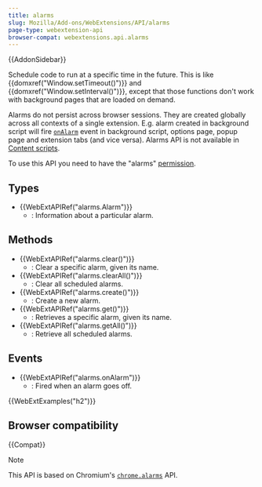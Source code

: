 ```yaml
---
title: alarms
slug: Mozilla/Add-ons/WebExtensions/API/alarms
page-type: webextension-api
browser-compat: webextensions.api.alarms
---
```


{{AddonSidebar}}

Schedule code to run at a specific time in the future. This is like {{domxref("Window.setTimeout()")}} and {{domxref("Window.setInterval()")}}, except that those functions don't work with background pages that are loaded on demand.

Alarms do not persist across browser sessions. They are created globally across all contexts of a single extension. E.g. alarm created in background script will fire [`onAlarm`](/en-US/docs/Mozilla/Add-ons/WebExtensions/API/alarms/onAlarm) event in background script, options page, popup page and extension tabs (and vice versa). Alarms API is not available in [Content scripts](/en-US/docs/Mozilla/Add-ons/WebExtensions/Content_scripts#webextension_apis).

To use this API you need to have the "alarms" [permission](/en-US/docs/Mozilla/Add-ons/WebExtensions/manifest.json/permissions).

## Types

- {{WebExtAPIRef("alarms.Alarm")}}
  - : Information about a particular alarm.

## Methods

- {{WebExtAPIRef("alarms.clear()")}}
  - : Clear a specific alarm, given its name.
- {{WebExtAPIRef("alarms.clearAll()")}}
  - : Clear all scheduled alarms.
- {{WebExtAPIRef("alarms.create()")}}
  - : Create a new alarm.
- {{WebExtAPIRef("alarms.get()")}}
  - : Retrieves a specific alarm, given its name.
- {{WebExtAPIRef("alarms.getAll()")}}
  - : Retrieve all scheduled alarms.

## Events

- {{WebExtAPIRef("alarms.onAlarm")}}
  - : Fired when an alarm goes off.

{{WebExtExamples("h2")}}

## Browser compatibility

{{Compat}}

> [!NOTE]
> This API is based on Chromium's [`chrome.alarms`](https://developer.chrome.com/docs/extensions/reference/api/alarms) API.
